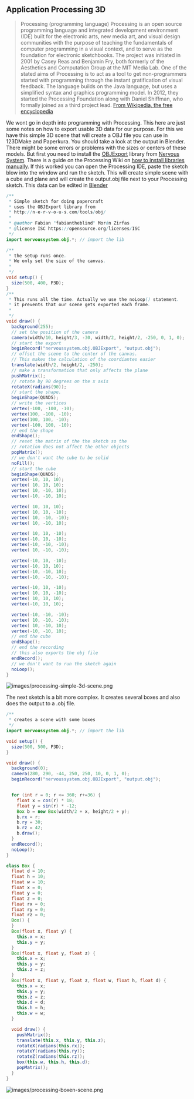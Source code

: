 ## Application Processing 3D  

> Processing (programming language)
> Processing is an open source programming language and integrated development environment (IDE) built for the electronic arts, new media art, and visual design communities with the purpose of teaching the fundamentals of computer programming in a visual context, and to serve as the foundation for electronic sketchbooks. The project was initiated in 2001 by Casey Reas and Benjamin Fry, both formerly of the Aesthetics and Computation Group at the MIT Media Lab. One of the stated aims of Processing is to act as a tool to get non-programmers started with programming through the instant gratification of visual feedback. The language builds on the Java language, but uses a simplified syntax and graphics programming model. In 2012, they started the Processing Foundation along with Daniel Shiffman, who formally joined as a third project lead.
>[From Wikipedia, the free encyclopedia](https://en.wikipedia.org/wiki/Processing_\(programming_language\))

We wont go in depth into programming with Processing. This here are just some notes on how to export usable 3D data for our purpose. For this we have this simple 3D scene that will create a OBJ file you can use in 123DMake and Paperkura. You should take a look at the output in Blender. There might be some errors or problems with the sizes or centers of these models. But first you need to install the [OBJExport](http://n-e-r-v-o-u-s.com/tools/obj/) library from [Nervous System](http://n-e-r-v-o-u-s.com/index.php). There is a guide on the Processing Wiki on [how to install libraries manually](https://github.com/processing/processing/wiki/How-to-Install-a-Contributed-Library#manual-install). If this worked you can open the Processing IDE, paste the sketch blow into the window and run the sketch. This will create simple scene with a cube and plane and will create the output.obj file next to your Processing sketch. This data can be edited in [Blender](#3d-application-\(blender\))   



```java
/**
 * Simple sketch for doing papercraft
 * uses the OBJExport library from
 * http://n-e-r-v-o-u-s.com/tools/obj/
 *
 * @author Fabian "fabiantheblind" Morón Zirfas
 * @license ISC https://opensource.org/licenses/ISC
 */
import nervoussystem.obj.*; // import the lib

/**
 * the setup runs once.
 * We only set the size of the canvas.
 *
 */
void setup() {
  size(500, 400, P3D);
}
/**
 * This runs all the time. Actually we use the noLoop() statement.
 * it prevents that our scene gets exported each frame.
 *
 */
void draw() {
  background(255);
  // set the position of the camera
  camera(width/10, height/3, -30, width/2, height/2, -250, 0, 1, 0);
  // start the export
  beginRecord("nervoussystem.obj.OBJExport", "output.obj");
  // offset the scene to the center of the canvas.
  // This makes the calculation of the coordiantes easier
  translate(width/2, height/2, -250);
  // make a transformation that only affects the plane
  pushMatrix();
  // rotate by 90 degrees on the x axis
  rotateX(radians(90));
  // start the shape.
  beginShape(QUADS);
  // write the vertices
  vertex(-100, -100, -10);
  vertex(100, -100, -10);
  vertex(100, 100, -10);
  vertex(-100, 100, -10);
  // end the shape
  endShape();
  // reset the matrix of the the sketch so the
  // rotation does not affect the other objects
  popMatrix();
  // we don't want the cube tu be solid
  noFill();
  // start the cube
  beginShape(QUADS);
  vertex(-10, 10, 10);
  vertex( 10, 10, 10);
  vertex( 10, -10, 10);
  vertex(-10, -10, 10);

  vertex( 10, 10, 10);
  vertex( 10, 10, -10);
  vertex( 10, -10, -10);
  vertex( 10, -10, 10);

  vertex( 10, 10, -10);
  vertex(-10, 10, -10);
  vertex(-10, -10, -10);
  vertex( 10, -10, -10);

  vertex(-10, 10, -10);
  vertex(-10, 10, 10);
  vertex(-10, -10, 10);
  vertex(-10, -10, -10);

  vertex(-10, 10, -10);
  vertex( 10, 10, -10);
  vertex( 10, 10, 10);
  vertex(-10, 10, 10);

  vertex(-10, -10, -10);
  vertex( 10, -10, -10);
  vertex( 10, -10, 10);
  vertex(-10, -10, 10);
  // end the cube
  endShape();
  // end the recording
  // this also exports the obj file
  endRecord();
  // we don't want to run the sketch again
  noLoop();
}
```


![images/processing-simple-3d-scene.png](images/processing-simple-3d-scene.png)  

The next sketch is a bit more complex. It creates several boxes and also does the output to a .obj file.  

```java
/**
 * creates a scene with some boxes
 */
import nervoussystem.obj.*; // import the lib

void setup() {
  size(500, 500, P3D);
}

void draw() {
  background(0);
  camera(280, 290, -44, 250, 250, 10, 0, 1, 0);
  beginRecord("nervoussystem.obj.OBJExport", "output.obj");


  for (int r = 0; r <= 360; r+=36) {
    float x = cos(r) * 18;
    float y = sin(r) * -12;
    Box b = new Box(width/2 + x, height/2 + y);
    b.rx = r;
    b.ry = 30;
    b.rz = 42;
    b.draw();
  }
  endRecord();
  noLoop();
}

class Box {
  float d = 10;
  float h = 10;
  float w = 10;
  float x = 0;
  float y = 0;
  float z = 0;
  float rx = 0;
  float ry = 0;
  float rz = 0;
  Box() {
  }
  Box(float x, float y) {
    this.x = x;
    this.y = y;
  }
  Box(float x, float y, float z) {
    this.x = x;
    this.y = y;
    this.z = z;
  }
  Box(float x, float y, float z, float w, float h, float d) {
    this.x = x;
    this.y = y;
    this.z = z;
    this.d = d;
    this.h = h;
    this.w = w;
  }

  void draw() {
    pushMatrix();
    translate(this.x, this.y, this.z);
    rotateX(radians(this.rx));
    rotateY(radians(this.ry));
    rotateZ(radians(this.rz));
    box(this.w, this.h, this.d);
    popMatrix();
  }
}
```


![images/processing-boxen-scene.png](images/processing-boxen-scene.png)  
